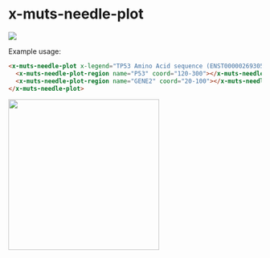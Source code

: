 # x-muts-needle-plot

<img src="http://i.imgur.com/I9HurIz.png"/>


Example usage:

```html
<x-muts-needle-plot x-legend="TP53 Amino Acid sequence (ENST00000269305)" y-legend="# of mutations in TP53 in ovarian cancer">
  <x-muts-needle-plot-region name="P53" coord="120-300"></x-muts-needle-plot-region>
  <x-muts-needle-plot-region name="GENE2" coord="20-100"></x-muts-needle-plot-region>
</x-muts-needle-plot>
```

<img src="http://i.imgur.com/UPPgUHM.png" width="300px"></img>